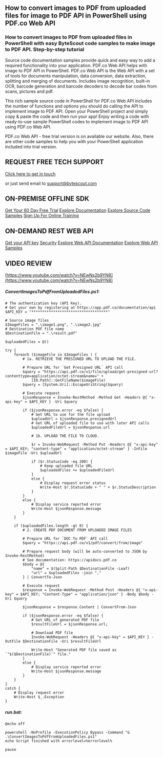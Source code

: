 ## How to convert images to PDF from uploaded files for image to PDF API in PowerShell using PDF.co Web API

### How to convert images to PDF from uploaded files in PowerShell with easy ByteScout code samples to make image to PDF API. Step-by-step tutorial

Source code documentation samples provide quick and easy way to add a required functionality into your application. PDF.co Web API helps with image to PDF API in PowerShell. PDF.co Web API is the Web API with a set of tools for documents manipulation, data conversion, data extraction, splitting and merging of documents. Includes image recognition, built-in OCR, barcode generation and barcode decoders to decode bar codes from scans, pictures and pdf.

This rich sample source code in PowerShell for PDF.co Web API includes the number of functions and options you should do calling the API to implement image to PDF API. Open your PowerShell project and simply copy & paste the code and then run your app! Enjoy writing a code with ready-to-use sample PowerShell codes to implement image to PDF API using PDF.co Web API.

PDF.co Web API - free trial version is on available our website. Also, there are other code samples to help you with your PowerShell application included into trial version.

## REQUEST FREE TECH SUPPORT

[Click here to get in touch](https://bytescout.zendesk.com/hc/en-us/requests/new?subject=PDF.co%20Web%20API%20Question)

or just send email to [support@bytescout.com](mailto:support@bytescout.com?subject=PDF.co%20Web%20API%20Question) 

## ON-PREMISE OFFLINE SDK 

[Get Your 60 Day Free Trial](https://bytescout.com/download/web-installer?utm_source=github-readme)
[Explore Documentation](https://bytescout.com/documentation/index.html?utm_source=github-readme)
[Explore Source Code Samples](https://github.com/bytescout/ByteScout-SDK-SourceCode/)
[Sign Up For Online Training](https://academy.bytescout.com/)


## ON-DEMAND REST WEB API

[Get your API key](https://app.pdf.co/signup?utm_source=github-readme)
[Security](https://pdf.co/security)
[Explore Web API Documentation](https://apidocs.pdf.co?utm_source=github-readme)
[Explore Web API Samples](https://github.com/bytescout/ByteScout-SDK-SourceCode/tree/master/PDF.co%20Web%20API)

## VIDEO REVIEW

[https://www.youtube.com/watch?v=NEwNs2b9YN8](https://www.youtube.com/watch?v=NEwNs2b9YN8)




<!-- code block begin -->

##### **ConvertImagesToPdfFromUploadedFiles.ps1:**
    
```
# The authentication key (API Key).
# Get your own by registering at https://app.pdf.co/documentation/api
$API_KEY = "***********************************"

# Source image files
$ImageFiles = ".\image1.png", ".\image2.jpg"
# Destination PDF file name
$DestinationFile = ".\result.pdf"

$uploadedFiles = @()

try {
    foreach ($imageFile in $ImageFiles ) {
        # 1a. RETRIEVE THE PRESIGNED URL TO UPLOAD THE FILE.
        
        # Prepare URL for `Get Presigned URL` API call
        $query = "https://api.pdf.co/v1/file/upload/get-presigned-url?contenttype=application/octet-stream&name=" + `
            [IO.Path]::GetFileName($imageFile)
        $query = [System.Uri]::EscapeUriString($query)

        # Execute request
        $jsonResponse = Invoke-RestMethod -Method Get -Headers @{ "x-api-key" = $API_KEY } -Uri $query
    
        if ($jsonResponse.error -eq $false) {
            # Get URL to use for the file upload 
            $uploadUrl = $jsonResponse.presignedUrl
            # Get URL of uploaded file to use with later API calls
            $uploadedFileUrl = $jsonResponse.url
    
            # 1b. UPLOAD THE FILE TO CLOUD.
    
            $r = Invoke-WebRequest -Method Put -Headers @{ "x-api-key" = $API_KEY; "content-type" = "application/octet-stream" } -InFile $imageFile -Uri $uploadUrl
            
            if ($r.StatusCode -eq 200) {
                # Keep uploaded file URL
                $uploadedFiles += $uploadedFileUrl
            }
            else {
                # Display request error status
                Write-Host $r.StatusCode + " " + $r.StatusDescription
            }
        }
        else {
            # Display service reported error
            Write-Host $jsonResponse.message
        }
    }

    if ($uploadedFiles.length -gt 0) {
        # 2. CREATE PDF DOCUMENT FROM UPLOADED IMAGE FILES
    
        # Prepare URL for `DOC To PDF` API call
        $query = "https://api.pdf.co/v1/pdf/convert/from/image"

        # Prepare request body (will be auto-converted to JSON by Invoke-RestMethod)
        # See documentation: https://apidocs.pdf.co
        $body = @{
            "name" = $(Split-Path $DestinationFile -Leaf)
            "url" = $uploadedFiles -join ","
        } | ConvertTo-Json
        
        # Execute request
        $response = Invoke-WebRequest -Method Post -Headers @{ "x-api-key" = $API_KEY; "Content-Type" = "application/json" } -Body $body -Uri $query
        
        $jsonResponse = $response.Content | ConvertFrom-Json
        
        if ($jsonResponse.error -eq $false) {
            # Get URL of generated PDF file
            $resultFileUrl = $jsonResponse.url;
            
            # Download PDF file
            Invoke-WebRequest -Headers @{ "x-api-key" = $API_KEY } -OutFile $DestinationFile -Uri $resultFileUrl

            Write-Host "Generated PDF file saved as `"$($DestinationFile)`" file."
        }
        else {
            # Display service reported error
            Write-Host $jsonResponse.message
        }   
    }
}
catch {
    # Display request error
    Write-Host $_.Exception
}

```

<!-- code block end -->    

<!-- code block begin -->

##### **run.bat:**
    
```
@echo off

powershell -NoProfile -ExecutionPolicy Bypass -Command "& .\ConvertImagesToPdfFromUploadedFiles.ps1"
echo Script finished with errorlevel=%errorlevel%

pause
```

<!-- code block end -->
